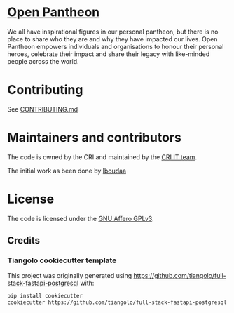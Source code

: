 <!--
OpenPantheon: the pantheon for Education
Copyright (C) 2021 CRI

This program is free software: you can redistribute it and/or modify
it under the terms of the GNU Affero General Public License as published
by the Free Software Foundation, either version 3 of the License, or
(at your option) any later version.

This program is distributed in the hope that it will be useful,
but WITHOUT ANY WARRANTY; without even the implied warranty of
MERCHANTABILITY or FITNESS FOR A PARTICULAR PURPOSE.  See the
GNU Affero General Public License for more details.

You should have received a copy of the GNU Affero General Public License
along with this program.  If not, see <https://www.gnu.org/licenses/>.
-->

# [Open Pantheon](https://open-pantheon.org)

We all have inspirational figures in our personal pantheon, but there is no place to share who they are and why they have impacted our lives.
Open Pantheon empowers individuals and organisations to honour their personal heroes, celebrate their impact and share their legacy with like-minded people across the world.

# Contributing

See [CONTRIBUTING.md](CONTRIBUTING.md)

# Maintainers and contributors

The code is owned by the CRI and maintained by the [CRI IT team](mailto:it-team@cri-paris.org).

The initial work as been done by [lboudaa](https://github.com/lboudaa)

# License

The code is licensed under the [GNU Affero GPLv3](LICENSE).

## Credits

### Tiangolo cookiecutter template

This project was originally generated using https://github.com/tiangolo/full-stack-fastapi-postgresql with:

```bash
pip install cookiecutter
cookiecutter https://github.com/tiangolo/full-stack-fastapi-postgresql
```
